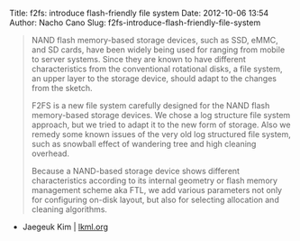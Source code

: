 Title: f2fs: introduce flash-friendly file system
Date: 2012-10-06 13:54
Author: Nacho Cano
Slug: f2fs-introduce-flash-friendly-file-system

> NAND flash memory-based storage devices, such as SSD, eMMC, and SD
> cards, have
>  been widely being used for ranging from mobile to server systems.
> Since they are
>  known to have different characteristics from the conventional
> rotational disks,
>  a file system, an upper layer to the storage device, should adapt to
> the changes
>  from the sketch.
>
> F2FS is a new file system carefully designed for the NAND flash
> memory-based storage
>  devices. We chose a log structure file system approach, but we tried
> to adapt it
>  to the new form of storage. Also we remedy some known issues of the
> very old log
>  structured file system, such as snowball effect of wandering tree and
> high cleaning
>  overhead.
>
> Because a NAND-based storage device shows different characteristics
> according to
>  its internal geometry or flash memory management scheme aka FTL, we
> add various
>  parameters not only for configuring on-disk layout, but also for
> selecting allocation
>  and cleaning algorithms.

- Jaegeuk Kim | [lkml.org][]

  [lkml.org]: https://lkml.org/lkml/2012/10/5/205
    "f2fs: introduce flash-friendly file system"
